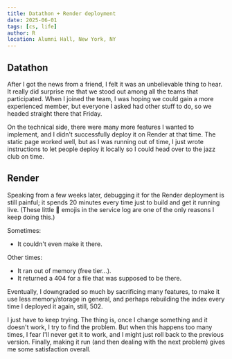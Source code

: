 ```yaml
---
title: Datathon + Render deployment
date: 2025-06-01
tags: [cs, life]
author: R
location: Alumni Hall, New York, NY
---
```

## Datathon
After I got the news from a friend, I felt it was an unbelievable thing to hear. It really did surprise me that we stood out among all the teams that participated. When I joined the team, I was hoping we could gain a more experienced member, but everyone I asked had other stuff to do, so we headed straight there that Friday.

On the technical side, there were many more features I wanted to implement, and I didn't successfully deploy it on Render at that time. The static page worked well, but as I was running out of time, I just wrote instructions to let people deploy it locally so I could head over to the jazz club on time.

## Render
Speaking from a few weeks later, debugging it for the Render deployment is still painful; it spends 20 minutes every time just to build and get it running live. (These little 🎉 emojis in the service log are one of the only reasons I keep doing this.)

Sometimes:
- It couldn't even make it there.

Other times:
- It ran out of memory (free tier...).
- It returned a 404 for a file that was supposed to be there.

Eventually, I downgraded so much by sacrificing many features, to make it use less memory/storage in general, and perhaps rebuilding the index every time I deployed it again,
still,
502.

I just have to keep trying. The thing is, once I change something and it doesn't work, I try to find the problem. But when this happens too many times, I fear I'll never get it to work, and I might just roll back to the previous version. Finally, making it run (and then dealing with the next problem) gives me some satisfaction overall.